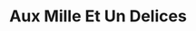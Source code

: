 ---
title: "Aux Mille Et Un Delices"
url: /joinville-le-pont/aux-mille-et-un-delices/
shop: Bäckerei
---
